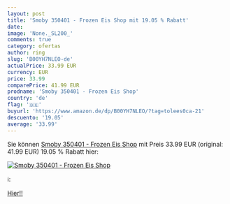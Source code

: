 ```yaml
---
layout: post
title: 'Smoby 350401 - Frozen Eis Shop mit 19.05 % Rabatt'
date: 
image: 'None._SL200_'
comments: true
category: ofertas
author: ring
slug: 'B00YH7NLEO-de'
actualPrice: 33.99 EUR
currency: EUR
price: 33.99
comparePrice: 41.99 EUR
prodname: 'Smoby 350401 - Frozen Eis Shop'
country: 'de'
flag: '🇩🇪'
buyurl: 'https://www.amazon.de/dp/B00YH7NLEO/?tag=tolees0ca-21'
descuento: '19.05'
average: '33.99'
---
```


Sie können [Smoby 350401 - Frozen Eis Shop](https://www.amazon.de/dp/B00YH7NLEO/?tag=tolees0ca-21) mit Preis 33.99 EUR (original: 41.99 EUR) 19.05 % Rabatt hier:

[![Smoby 350401 - Frozen Eis Shop](None._SL200_)](https://www.amazon.de/dp/B00YH7NLEO/?tag=tolees0ca-21)

ℹ️:


[Hier!!](https://www.amazon.de/dp/B00YH7NLEO/?tag=tolees0ca-21)
